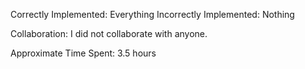 Correctly Implemented: Everything
Incorrectly Implemented: Nothing

Collaboration: I did not collaborate with anyone.

Approximate Time Spent: 3.5 hours